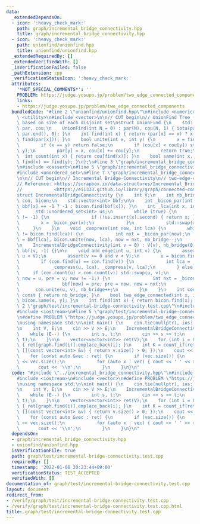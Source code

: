 ```yaml
---
data:
  _extendedDependsOn:
  - icon: ':heavy_check_mark:'
    path: graph/incremental_bridge_connectivity.hpp
    title: graph/incremental_bridge_connectivity.hpp
  - icon: ':heavy_check_mark:'
    path: unionfind/unionfind.hpp
    title: unionfind/unionfind.hpp
  _extendedRequiredBy: []
  _extendedVerifiedWith: []
  _isVerificationFailed: false
  _pathExtension: cpp
  _verificationStatusIcon: ':heavy_check_mark:'
  attributes:
    '*NOT_SPECIAL_COMMENTS*': ''
    PROBLEM: https://judge.yosupo.jp/problem/two_edge_connected_components
    links:
    - https://judge.yosupo.jp/problem/two_edge_connected_components
  bundledCode: "#line 2 \"unionfind/unionfind.hpp\"\n#include <numeric>\n#include\
    \ <utility>\n#include <vector>\n\n// CUT begin\n// UnionFind Tree (0-indexed),\
    \ based on size of each disjoint set\nstruct UnionFind {\n    std::vector<int>\
    \ par, cou;\n    UnionFind(int N = 0) : par(N), cou(N, 1) { iota(par.begin(),\
    \ par.end(), 0); }\n    int find(int x) { return (par[x] == x) ? x : (par[x] =\
    \ find(par[x])); }\n    bool unite(int x, int y) {\n        x = find(x), y = find(y);\n\
    \        if (x == y) return false;\n        if (cou[x] < cou[y]) std::swap(x,\
    \ y);\n        par[y] = x, cou[x] += cou[y];\n        return true;\n    }\n  \
    \  int count(int x) { return cou[find(x)]; }\n    bool same(int x, int y) { return\
    \ find(x) == find(y); }\n};\n#line 3 \"graph/incremental_bridge_connectivity.hpp\"\
    \n#include <cassert>\n#line 5 \"graph/incremental_bridge_connectivity.hpp\"\n\
    #include <unordered_set>\n#line 7 \"graph/incremental_bridge_connectivity.hpp\"\
    \n\n// CUT begin\n// Incremental Bridge-Connectivity\n// two-edge-connected components\n\
    // Reference: <https://scrapbox.io/data-structures/Incremental_Bridge-Connectivity>\n\
    //            <https://ei1333.github.io/library/graph/connected-components/incremental-bridge-connectivity.cpp>\n\
    struct IncrementalBridgeConnectivity {\n    int V;\n    int nb_bridge;\n    UnionFind\
    \ con, bicon;\n    std::vector<int> bbf;\n\n    int _bicon_par(int x) { return\
    \ bbf[x] == -1 ? -1 : bicon.find(bbf[x]); }\n    int _lca(int x, int y) {\n  \
    \      std::unordered_set<int> us;\n        while (true) {\n            if (x\
    \ != -1) {\n                if (!us.insert(x).second) { return x; }\n        \
    \        x = _bicon_par(x);\n            }\n            std::swap(x, y);\n   \
    \     }\n    }\n    void _compress(int now, int lca) {\n        while (bicon.find(now)\
    \ != bicon.find(lca)) {\n            int nxt = _bicon_par(now);\n            bbf[now]\
    \ = bbf[lca], bicon.unite(now, lca), now = nxt, nb_bridge--;\n        }\n    }\n\
    \n    IncrementalBridgeConnectivity(int v = 0) : V(v), nb_bridge(0), con(v), bicon(v),\
    \ bbf(v, -1) {}\n\n    void add_edge(int u, int v) {\n        assert(u >= 0 and\
    \ u < V);\n        assert(v >= 0 and v < V);\n        u = bicon.find(u), v = bicon.find(v);\n\
    \        if (con.find(u) == con.find(v)) {\n            int lca = _lca(u, v);\n\
    \            _compress(u, lca), _compress(v, lca);\n        } else {\n       \
    \     if (con.count(u) > con.count(v)) std::swap(u, v);\n            for (int\
    \ now = u, pre = v; now != -1;) {\n                int nxt = _bicon_par(now);\n\
    \                bbf[now] = pre, pre = now, now = nxt;\n            }\n      \
    \      con.unite(u, v), nb_bridge++;\n        }\n    }\n    int count_bridge()\
    \ const { return nb_bridge; }\n    bool two_edge_connected(int x, int y) { return\
    \ bicon.same(x, y); }\n    int find(int x) { return bicon.find(x); }\n};\n#line\
    \ 2 \"graph/test/incremental-bridge-connectivity.test.cpp\"\n#include <algorithm>\n\
    #include <iostream>\n#line 5 \"graph/test/incremental-bridge-connectivity.test.cpp\"\
    \n#define PROBLEM \"https://judge.yosupo.jp/problem/two_edge_connected_components\"\
    \nusing namespace std;\n\nint main() {\n    cin.tie(nullptr), ios::sync_with_stdio(false);\n\
    \n    int V, E;\n    cin >> V >> E;\n    IncrementalBridgeConnectivity graph(V);\n\
    \    while (E--) {\n        int s, t;\n        cin >> s >> t;\n        graph.add_edge(s,\
    \ t);\n    }\n\n    vector<vector<int>> ret(V);\n    for (int i = 0; i < V; i++)\
    \ { ret[graph.find(i)].emplace_back(i); }\n    int K = count_if(ret.begin(), ret.end(),\
    \ [](const vector<int> &v) { return v.size() > 0; });\n    cout << K << '\\n';\n\
    \    for (const auto &vec : ret) {\n        if (vec.size()) {\n            cout\
    \ << vec.size();\n            for (auto x : vec) { cout << ' ' << x; }\n     \
    \       cout << '\\n';\n        }\n    }\n}\n"
  code: "#include \"../incremental_bridge_connectivity.hpp\"\n#include <algorithm>\n\
    #include <iostream>\n#include <vector>\n#define PROBLEM \"https://judge.yosupo.jp/problem/two_edge_connected_components\"\
    \nusing namespace std;\n\nint main() {\n    cin.tie(nullptr), ios::sync_with_stdio(false);\n\
    \n    int V, E;\n    cin >> V >> E;\n    IncrementalBridgeConnectivity graph(V);\n\
    \    while (E--) {\n        int s, t;\n        cin >> s >> t;\n        graph.add_edge(s,\
    \ t);\n    }\n\n    vector<vector<int>> ret(V);\n    for (int i = 0; i < V; i++)\
    \ { ret[graph.find(i)].emplace_back(i); }\n    int K = count_if(ret.begin(), ret.end(),\
    \ [](const vector<int> &v) { return v.size() > 0; });\n    cout << K << '\\n';\n\
    \    for (const auto &vec : ret) {\n        if (vec.size()) {\n            cout\
    \ << vec.size();\n            for (auto x : vec) { cout << ' ' << x; }\n     \
    \       cout << '\\n';\n        }\n    }\n}\n"
  dependsOn:
  - graph/incremental_bridge_connectivity.hpp
  - unionfind/unionfind.hpp
  isVerificationFile: true
  path: graph/test/incremental-bridge-connectivity.test.cpp
  requiredBy: []
  timestamp: '2022-01-08 20:23:44+09:00'
  verificationStatus: TEST_ACCEPTED
  verifiedWith: []
documentation_of: graph/test/incremental-bridge-connectivity.test.cpp
layout: document
redirect_from:
- /verify/graph/test/incremental-bridge-connectivity.test.cpp
- /verify/graph/test/incremental-bridge-connectivity.test.cpp.html
title: graph/test/incremental-bridge-connectivity.test.cpp
---
```

